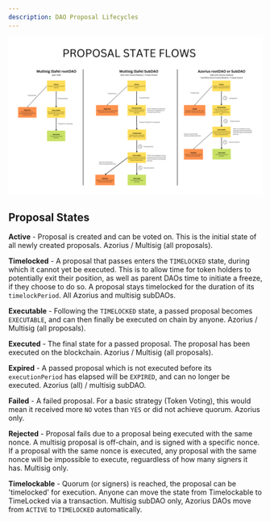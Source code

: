 ```yaml
---
description: DAO Proposal Lifecycles
---
```


![](../.gitbook/assets/proposal_state_flows.png)

## Proposal States

**Active** - Proposal is created and can be voted on.  This is the initial state of all newly created proposals. Azorius / Multisig (all proposals).

**Timelocked** - A proposal that passes enters the `TIMELOCKED` state, during which it cannot yet be executed. This is to allow time for token holders to potentially exit their position, as well as parent DAOs time to initiate a freeze, if they choose to do so. A proposal stays timelocked for the duration of its `timelockPeriod`. All Azorius and multisig subDAOs.

**Executable** - Following the `TIMELOCKED` state, a passed proposal becomes `EXECUTABLE`, and can then finally be executed on chain by anyone. Azorius / Multisig (all proposals).

**Executed** - The final state for a passed proposal.  The proposal has been executed on the blockchain. Azorius / Multisig (all proposals).

**Expired** - A passed proposal which is not executed before its `executionPeriod` has elapsed will be `EXPIRED`, and can no longer be executed. Azorius (all) / multisig subDAO.

**Failed** - A failed proposal. For a basic strategy (Token Voting), this would mean it received more `NO` votes than `YES` or did not achieve quorum. Azorius only.

**Rejected** - Proposal fails due to a proposal being executed with the same nonce. A multisig proposal is off-chain, and is signed with a specific nonce. If a proposal with the same nonce is executed, any proposal with the same nonce will be impossible to execute, reguardless of how many signers it has. Multisig only.

**Timelockable** - Quorum (or signers) is reached, the proposal can be 'timelocked' for execution. Anyone can move the state from Timelockable to TimeLocked via a transaction. Multisig subDAO only, Azorius DAOs move from `ACTIVE` to `TIMELOCKED` automatically.
